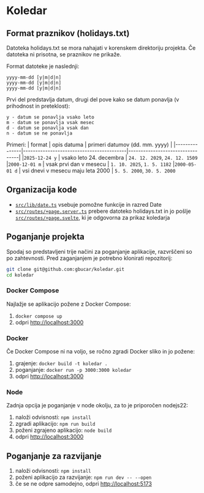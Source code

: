 # Koledar

## Format praznikov (holidays.txt)
Datoteka holidays.txt se mora nahajati v korenskem direktoriju projekta.
Če datoteka ni prisotna, se praznikov ne prikaže.

Format datoteke je naslednji:

```
yyyy-mm-dd [y|m|d|n]
yyyy-mm-dd [y|m|d|n]
yyyy-mm-dd [y|m|d|n]
```

Prvi del predstavlja datum, drugi del pove kako se datum ponavlja (v prihodnost in preteklost):

```
y - datum se ponavlja vsako leto
m - datum se ponavlja vsak mesec
d - datum se ponavlja vsak dan
n - datum se ne ponavlja
```

Primeri:
| format        | opis datuma                              | primeri datumov (dd. mm. yyyy)  |
|---------------|------------------------------------------|---------------------------------|
|`2025-12-24 y` | vsako leto 24. decembra                  | `24. 12. 2029`, `24. 12. 1509`
|`2000-12-01 m` | vsak prvi dan v mesecu                   | `1. 10. 2025`, `1. 5. 1182`
|`2000-05-01 d` | vsi dnevi v mesecu maju leta 2000        | `5. 5. 2000`, `30. 5. 2000`

## Organizacija kode
- [`src/lib/date.ts`](`src/lib/date.ts`) vsebuje pomožne funkcije in razred Date
- [`src/routes/+page.server.ts`](`src/routes/+page.server.ts`) prebere datoteko holidays.txt in jo pošlje [`src/routes/+page.svelte`](`src/routes/+page.svelte`), ki je odgovorna za prikaz koledarja

## Poganjanje projekta
Spodaj so predstavljeni trije načini za poganjanje aplikacije, razvrščeni so po zahtevnosti.
Pred zaganjanjem je potrebno klonirati repozitorij:
```bash
git clone git@github.com:gbucar/koledar.git
cd koledar
```

### Docker Compose
Najlažje se aplikacijo požene z Docker Compose:
1. `docker compose up`
2. odpri [http://localhost:3000](http://localhost:3000)

### Docker
Če Docker Compose ni na voljo, se ročno zgradi Docker sliko in jo požene:
1. grajenje: `docker build -t koledar .`
2. poganjanje: `docker run -p 3000:3000 koledar`
3. odpri [http://localhost:3000](http://localhost:3000)

### Node
Zadnja opcija je poganjanje v node okolju, za to je priporočen nodejs22:
1. naloži odvisnosti: `npm install`
2. zgradi aplikacijo: `npm run build`
3. poženi zgrajeno aplikacijo: `node build`
4. odpri [http://localhost:3000](http://localhost:3000)

## Poganjanje za razvijanje
1. naloži odvisnosti: `npm install`
2. poženi aplikacijo za razvijanje: `npm run dev -- --open`
3. če se ne odpre samodejno, odpri [http://localhost:5173](http://localhost:5173)
